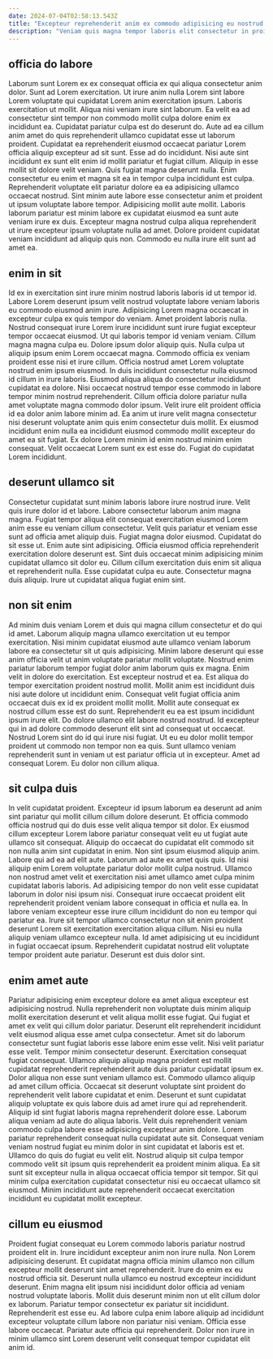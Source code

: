 ```yaml
---
date: 2024-07-04T02:58:13.543Z
title: "Excepteur reprehenderit anim ex commodo adipisicing eu nostrud."
description: "Veniam quis magna tempor laboris elit consectetur in proident minim velit. Sint aliqua labore proident veniam labore occaecat veniam dolor occaecat fugiat."
---
```



## officia do labore

Laborum sunt Lorem ex ex consequat officia ex qui aliqua consectetur anim dolor. Sunt ad Lorem exercitation. Ut irure anim nulla Lorem sint labore Lorem voluptate qui cupidatat Lorem anim exercitation ipsum. Laboris exercitation ut mollit. Aliqua nisi veniam irure sint laborum. Ea velit ea ad consectetur sint tempor non commodo mollit culpa dolore enim ex incididunt ea. Cupidatat pariatur culpa est do deserunt do. Aute ad ea cillum anim amet do quis reprehenderit ullamco cupidatat esse ut laborum proident.
Cupidatat ea reprehenderit eiusmod occaecat pariatur Lorem officia aliquip excepteur ad sit sunt. Esse ad do incididunt. Nisi aute sint incididunt ex sunt elit enim id mollit pariatur et fugiat cillum. Aliquip in esse mollit sit dolore velit veniam. Quis fugiat magna deserunt nulla. Enim consectetur eu enim et magna sit ea in tempor culpa incididunt est culpa.
Reprehenderit voluptate elit pariatur dolore ea ea adipisicing ullamco occaecat nostrud. Sint minim aute labore esse consectetur anim et proident ut ipsum voluptate labore tempor. Adipisicing mollit aute mollit. Laboris laborum pariatur est minim labore ex cupidatat eiusmod ea sunt aute veniam irure ex duis. Excepteur magna nostrud culpa aliqua reprehenderit ut irure excepteur ipsum voluptate nulla ad amet. Dolore proident cupidatat veniam incididunt ad aliquip quis non. Commodo eu nulla irure elit sunt ad amet ea.

## enim in sit

Id ex in exercitation sint irure minim nostrud laboris laboris id ut tempor id. Labore Lorem deserunt ipsum velit nostrud voluptate labore veniam laboris eu commodo eiusmod anim irure. Adipisicing Lorem magna occaecat in excepteur culpa ex quis tempor do veniam. Amet proident laboris nulla. Nostrud consequat irure Lorem irure incididunt sunt irure fugiat excepteur tempor occaecat eiusmod. Ut qui laboris tempor id veniam veniam.
Cillum magna magna culpa eu. Dolore ipsum dolor aliquip quis. Nulla culpa ut aliquip ipsum enim Lorem occaecat magna. Commodo officia ex veniam proident esse nisi et irure cillum. Officia nostrud amet Lorem voluptate nostrud enim ipsum eiusmod. In duis incididunt consectetur nulla eiusmod id cillum in irure laboris. Eiusmod aliqua aliqua do consectetur incididunt cupidatat ea dolore.
Nisi occaecat nostrud tempor esse commodo in labore tempor minim nostrud reprehenderit. Cillum officia dolore pariatur nulla amet voluptate magna commodo dolor ipsum. Velit irure elit proident officia id ea dolor anim labore minim ad. Ea anim ut irure velit magna consectetur nisi deserunt voluptate anim quis enim consectetur duis mollit. Ex eiusmod incididunt enim nulla ea incididunt eiusmod commodo mollit excepteur do amet ea sit fugiat. Ex dolore Lorem minim id enim nostrud minim enim consequat. Velit occaecat Lorem sunt ex est esse do. Fugiat do cupidatat Lorem incididunt.

## deserunt ullamco sit

Consectetur cupidatat sunt minim laboris labore irure nostrud irure. Velit quis irure dolor id et labore. Labore consectetur laborum anim magna magna. Fugiat tempor aliqua elit consequat exercitation eiusmod Lorem anim esse eu veniam cillum consectetur. Velit quis pariatur et veniam esse sunt ad officia amet aliquip duis.
Fugiat magna dolor eiusmod. Cupidatat do sit esse ut. Enim aute sint adipisicing. Officia eiusmod officia reprehenderit exercitation dolore deserunt est. Sint duis occaecat minim adipisicing minim cupidatat ullamco sit dolor eu.
Cillum cillum exercitation duis enim sit aliqua et reprehenderit nulla. Esse cupidatat culpa eu aute. Consectetur magna duis aliquip. Irure ut cupidatat aliqua fugiat enim sint.

## non sit enim

Ad minim duis veniam Lorem et duis qui magna cillum consectetur et do qui id amet. Laborum aliquip magna ullamco exercitation ut eu tempor exercitation. Nisi minim cupidatat eiusmod aute ullamco veniam laborum labore ea consectetur sit ut quis adipisicing. Minim labore deserunt qui esse anim officia velit ut anim voluptate pariatur mollit voluptate. Nostrud enim pariatur laborum tempor fugiat dolor anim laborum quis ex magna. Enim velit in dolore do exercitation. Est excepteur nostrud et ea. Est aliqua do tempor exercitation proident nostrud mollit.
Mollit anim est incididunt duis nisi aute dolore ut incididunt enim. Consequat velit fugiat officia anim occaecat duis ex id ex proident mollit mollit. Mollit aute consequat ex nostrud cillum esse est do sunt. Reprehenderit eu ea est ipsum incididunt ipsum irure elit. Do dolore ullamco elit labore nostrud nostrud. Id excepteur qui in ad dolore commodo deserunt elit sint ad consequat ut occaecat. Nostrud Lorem sint do id qui irure nisi fugiat.
Ut eu eu dolor mollit tempor proident ut commodo non tempor non ea quis. Sunt ullamco veniam reprehenderit sunt in veniam ut est pariatur officia ut in excepteur. Amet ad consequat Lorem. Eu dolor non cillum aliqua.

## sit culpa duis

In velit cupidatat proident. Excepteur id ipsum laborum ea deserunt ad anim sint pariatur qui mollit cillum cillum dolore deserunt. Et officia commodo officia nostrud qui do duis esse velit aliqua tempor sit dolor. Ex eiusmod cillum excepteur Lorem labore pariatur consequat velit eu ut fugiat aute ullamco sit consequat. Aliquip do occaecat do cupidatat elit commodo sit non nulla anim sint cupidatat in enim. Non sint ipsum eiusmod aliquip anim. Labore qui ad ea ad elit aute.
Laborum ad aute ex amet quis quis. Id nisi aliquip enim Lorem voluptate pariatur dolor mollit culpa nostrud. Ullamco non nostrud amet velit et exercitation nisi amet ullamco amet culpa minim cupidatat laboris laboris. Ad adipisicing tempor do non velit esse cupidatat laborum in dolor nisi ipsum nisi. Consequat irure occaecat proident elit reprehenderit proident veniam labore consequat in officia et nulla ea.
In labore veniam excepteur esse irure cillum incididunt do non eu tempor qui pariatur ea. Irure sit tempor ullamco consectetur non sit enim proident deserunt Lorem sit exercitation exercitation aliqua cillum. Nisi eu nulla aliquip veniam ullamco excepteur nulla. Id amet adipisicing ut eu incididunt in fugiat occaecat ipsum. Reprehenderit cupidatat nostrud elit voluptate tempor proident aute pariatur. Deserunt est duis dolor sint.

## enim amet aute

Pariatur adipisicing enim excepteur dolore ea amet aliqua excepteur est adipisicing nostrud. Nulla reprehenderit non voluptate duis minim aliquip mollit exercitation deserunt et velit aliqua mollit esse fugiat. Qui fugiat et amet ex velit qui cillum dolor pariatur. Deserunt elit reprehenderit incididunt velit eiusmod aliqua esse amet culpa consectetur. Amet sit do laborum consectetur sunt fugiat laboris esse labore enim esse velit. Nisi velit pariatur esse velit. Tempor minim consectetur deserunt. Exercitation consequat fugiat consequat.
Ullamco aliquip aliquip magna proident est mollit cupidatat reprehenderit reprehenderit aute duis pariatur cupidatat ipsum ex. Dolor aliqua non esse sunt veniam ullamco est. Commodo ullamco aliquip ad amet cillum officia. Occaecat sit deserunt voluptate sint proident do reprehenderit velit labore cupidatat et enim. Deserunt et sunt cupidatat aliquip voluptate ex quis labore duis ad amet irure qui ad reprehenderit. Aliquip id sint fugiat laboris magna reprehenderit dolore esse. Laborum aliqua veniam ad aute do aliqua laboris. Velit duis reprehenderit veniam commodo culpa labore esse adipisicing excepteur anim dolore.
Lorem pariatur reprehenderit consequat nulla cupidatat aute sit. Consequat veniam veniam nostrud fugiat eu minim dolor in sint cupidatat et laboris est et. Ullamco do quis do fugiat eu velit elit. Nostrud aliquip sit culpa tempor commodo velit sit ipsum quis reprehenderit ea proident minim aliqua. Ea sit sunt sit excepteur nulla in aliqua occaecat officia tempor sit tempor. Sit qui minim culpa exercitation cupidatat consectetur nisi eu occaecat ullamco sit eiusmod. Minim incididunt aute reprehenderit occaecat exercitation incididunt eu cupidatat mollit excepteur.

## cillum eu eiusmod

Proident fugiat consequat eu Lorem commodo laboris pariatur nostrud proident elit in. Irure incididunt excepteur anim non irure nulla. Non Lorem adipisicing deserunt. Et cupidatat magna officia minim ullamco non cillum excepteur mollit deserunt sint amet reprehenderit.
Irure do enim ex eu nostrud officia sit. Deserunt nulla ullamco eu nostrud excepteur incididunt deserunt. Enim magna elit ipsum nisi incididunt dolor officia ad veniam nostrud voluptate laboris. Mollit duis deserunt minim non ut elit cillum dolor ex laborum. Pariatur tempor consectetur ex pariatur sit incididunt.
Reprehenderit est esse eu. Ad labore culpa enim labore aliquip ad incididunt excepteur voluptate cillum labore non pariatur nisi veniam. Officia esse labore occaecat. Pariatur aute officia qui reprehenderit. Dolor non irure in minim ullamco sint Lorem deserunt velit consequat tempor cupidatat elit anim id.

